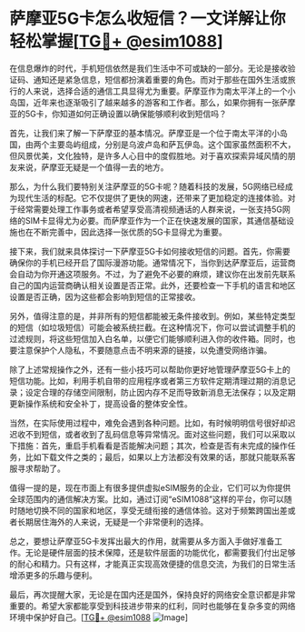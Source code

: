 # 萨摩亚5G卡怎么收短信？一文详解让你轻松掌握[[TG💪+ @esim1088](https://t.me/s/esim1088)]

在信息爆炸的时代，手机短信依然是我们生活中不可或缺的一部分。无论是接收验证码、通知还是紧急信息，短信都扮演着重要的角色。而对于那些在国外生活或旅行的人来说，选择合适的通信工具显得尤为重要。萨摩亚作为南太平洋上的一个小岛国，近年来也逐渐吸引了越来越多的游客和工作者。那么，如果你拥有一张萨摩亚的5G卡，你知道如何正确设置以确保能够顺利收到短信吗？

首先，让我们来了解一下萨摩亚的基本情况。萨摩亚是一个位于南太平洋的小岛国，由两个主要岛屿组成，分别是乌波卢岛和萨瓦伊岛。这个国家虽然面积不大，但风景优美，文化独特，是许多人心目中的度假胜地。对于喜欢探索异域风情的朋友来说，萨摩亚无疑是一个值得一去的地方。

那么，为什么我们要特别关注萨摩亚的5G卡呢？随着科技的发展，5G网络已经成为现代生活的标配。它不仅提供了更快的网速，还带来了更加稳定的连接体验。对于经常需要处理工作事务或者希望享受高清视频通话的人群来说，一张支持5G网络的SIM卡显得尤为必要。而萨摩亚作为一个正在快速发展的国家，其通信基础设施也在不断完善中，因此选择一张优质的5G卡显得尤为重要。

接下来，我们就来具体探讨一下萨摩亚5G卡如何接收短信的问题。首先，你需要确保你的手机已经开启了国际漫游功能。通常情况下，当你到达萨摩亚后，运营商会自动为你开通这项服务。不过，为了避免不必要的麻烦，建议你在出发前先联系自己的国内运营商确认相关设置是否正常。此外，还要检查一下手机的语言和地区设置是否正确，因为这些都会影响到短信的正常接收。

另外，值得注意的是，并非所有的短信都能被无条件接收到。例如，某些特定类型的短信（如垃圾短信）可能会被系统拦截。在这种情况下，你可以尝试调整手机的过滤规则，将这些短信加入白名单，以便它们能够顺利进入你的收件箱。同时，也要注意保护个人隐私，不要随意点击不明来源的链接，以免遭受网络诈骗。

除了上述常规操作之外，还有一些小技巧可以帮助你更好地管理萨摩亚5G卡上的短信功能。比如，利用手机自带的应用程序或者第三方软件定期清理过期的消息记录；设定合理的存储空间限制，防止因内存不足而导致新消息无法保存；以及定期更新操作系统和安全补丁，提高设备的整体安全性。

当然，在实际使用过程中，难免会遇到各种问题。比如，有时候明明信号很好却迟迟收不到短信，或者收到了乱码信息等异常情况。面对这些问题，我们可以采取以下措施：首先，重启手机看看是否能解决问题；其次，检查是否有未完成的操作任务，比如下载文件之类的；最后，如果以上方法都没有效果的话，那就只能联系客服寻求帮助了。

值得一提的是，现在市面上有很多提供虚拟eSIM服务的企业，它们可以为你提供全球范围内的通信解决方案。比如，通过订阅“eSIM1088”这样的平台，你可以随时随地切换不同的国家和地区，享受无缝衔接的通信体验。这对于频繁跨国出差或者长期居住海外的人来说，无疑是一个非常便利的选择。

总之，要想让萨摩亚5G卡发挥出最大的作用，就需要从多方面入手做好准备工作。无论是硬件层面的技术保障，还是软件层面的功能优化，都需要我们付出足够的耐心和精力。只有这样，才能真正实现高效便捷的信息交流，为我们的日常生活增添更多的乐趣与便利。

最后，再次提醒大家，无论是在国内还是国外，保持良好的网络安全意识都是非常重要的。希望大家都能享受到科技进步带来的红利，同时也能够在复杂多变的网络环境中保护好自己。[[TG💪+ @esim1088](https://t.me/s/esim1088) ![Image](https://i.postimg.cc/4NQfJmqS/Snipaste-2025-05-13-00-14-12.png)]